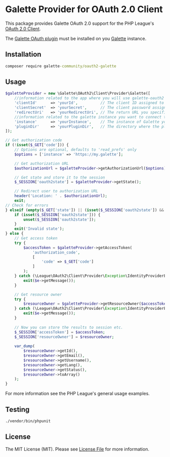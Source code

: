 # Galette Provider for OAuth 2.0 Client

This package provides Galette OAuth 2.0 support for the PHP League's [OAuth 2.0 Client](https://github.com/thephpleague/oauth2-client).

The [Galette OAuth plugin](https://galette-community.github.io/plugin-oauth2/) must be installed on you [Galette](https://galette.eu) instance.

## Installation

```cmd
composer require galette-community/oauth2-galette
```

## Usage

```php
$galetteProvider = new \Galette\OAuth2\Client\Provider\Galette([
    //information related to the app where you will use galette-oauth2
    'clientId'      => 'yourId',          // The client ID assigned to you
    'clientSecret'  => 'yourSecret',      // The client password assigned to you
    'redirectUri'   => 'yourRedirectUri', // The return URL you specified for your app
    //information related to the galette instance you want to connect to
    'instance'      => 'yourInstance',    // The instance of Galette you want to connect to
    'pluginDir'     => 'yourPluginDir',   // The directory where the plugin is installed - defaults to 'plugin-oauth2'
]);

// Get authorization code
if (!isset($_GET['code'])) {
    // Options are optional, defaults to 'read_prefs' only
    $options = ['instance' => 'https://my.galette'];

    // Get authorization URL
    $authorizationUrl = $galetteProvider->getAuthorizationUrl($options);

    // Get state and store it to the session
    $_SESSION['oauth2state'] = $galetteProvider->getState();

    // Redirect user to authorization URL
    header('Location: ' . $authorizationUrl);
    exit;
// Check for errors
} elseif (empty($_GET['state']) || (isset($_SESSION['oauth2state']) && $_GET['state'] !== $_SESSION['oauth2state'])) {
    if (isset($_SESSION['oauth2state'])) {
        unset($_SESSION['oauth2state']);
    }
    exit('Invalid state');
} else {
    // Get access token
    try {
        $accessToken = $galetteProvider->getAccessToken(
            'authorization_code',
            [
                'code' => $_GET['code']
            ]
        );
    } catch (\League\OAuth2\Client\Provider\Exception\IdentityProviderException $e) {
        exit($e->getMessage());
    }

    // Get resource owner
    try {
        $resourceOwner = $galetteProvider->getResourceOwner($accessToken);
    } catch (\League\OAuth2\Client\Provider\Exception\IdentityProviderException $e) {
        exit($e->getMessage());
    }
        
    // Now you can store the results to session etc.
    $_SESSION['accessToken'] = $accessToken;
    $_SESSION['resourceOwner'] = $resourceOwner;
    
    var_dump(
        $resourceOwner->getId(),
        $resourceOwner->getEmail(),
        $resourceOwner->getUsername(),
        $resourceOwner->getLang(),
        $resourceOwner->getStatus(),
        $resourceOwner->toArray()
    );
}
```

For more information see the PHP League's general usage examples.

## Testing

``` bash
./vendor/bin/phpunit
```

## License

The MIT License (MIT). Please see [License File](https://github.com/jbelien/oauth2-openstreetmap/blob/master/LICENSE) for more information.
